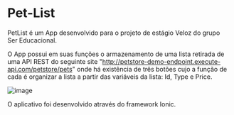 # Pet-List

PetList é um App desenvolvido para o projeto de estágio Veloz do grupo Ser Educacional.

O App possui em suas funções o armazenamento de uma lista retirada de uma API REST do seguinte site "http://petstore-demo-endpoint.execute-api.com/petstore/pets" onde há
existência de três botões cujo a função de cada é organizar a lista a partir das variáveis da lista: Id, Type e Price.

![image](https://user-images.githubusercontent.com/88844519/185764089-db2219e9-a98e-4afe-8617-530872e9bab1.png)

O aplicativo foi desenvolvido através do framework Ionic.
